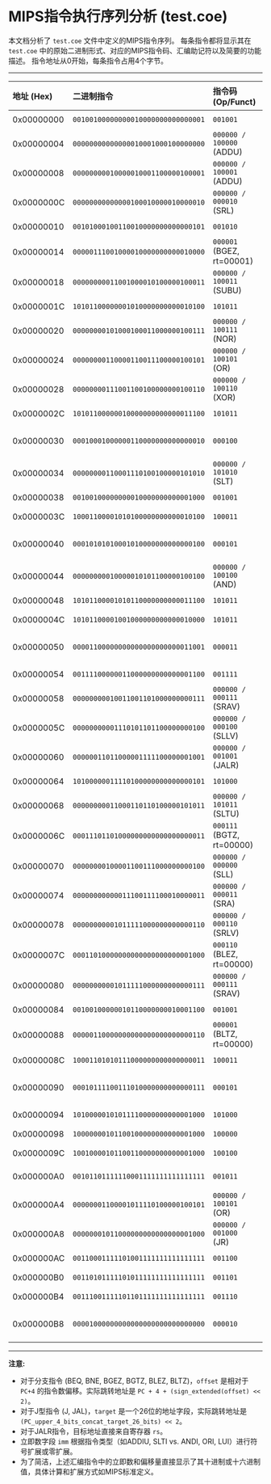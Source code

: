 # MIPS指令执行序列分析 (test.coe)

本文档分析了 `test.coe` 文件中定义的MIPS指令序列。
每条指令都将显示其在 `test.coe` 中的原始二进制形式、对应的MIPS指令码、汇编助记符以及简要的功能描述。
指令地址从0开始，每条指令占用4个字节。

---

| 地址 (Hex) | 二进制指令                     | 指令码 (Op/Funct)          | 汇编指令 (及解析)            | 功能描述                                   |
| :--------- | :------------------------------- | :------------------------- | :--------------------------- | :----------------------------------------- |
| 0x00000000 | `00100100000000010000000000000001` | `001001`                   | `ADDIU $1, $0, 1`            | $1 = $0 + 1 (1)                            |
| 0x00000004 | `00000000000000010001000100000000` | `000000 / 100000` (ADDU)   | `ADDU $1, $0, $1`            | $1 = $0 + $1                               |
| 0x00000008 | `00000000010000010001100000100001` | `000000 / 100001` (ADDU)   | `ADDU $3, $2, $1`            | $3 = $2 + $1                               |
| 0x0000000C | `00000000000000100010000010000010` | `000000 / 000010` (SRL)    | `SRL $4, $2, 0`              | $4 = $2 >> 0 (逻辑右移0位)                  |
| 0x00000010 | `00101000100110010000000000000101` | `001010`                   | `SLTI $25, $4, 5`            | $25 = ($4 < 5) ? 1 : 0 (有符号)              |
| 0x00000014 | `00000111001000010000000000010000` | `000001` (BGEZ, rt=00001)  | `BGEZ $9, 16 (offset << 2)`  | if ($9 >= 0) PC = PC + 4 + (16 << 2)       |
| 0x00000018 | `00000000011001000010100000100011` | `000000 / 100011` (SUBU)   | `SUBU $5, $3, $4`            | $5 = $3 - $4                               |
| 0x0000001C | `10101100000001010000000000010100` | `101011`                   | `SW $5, 20($0)`              | M[$0 + 20] = $5                            |
| 0x00000020 | `00000000101000100011000000100111` | `000000 / 100111` (NOR)    | `NOR $6, $5, $2`             | $6 = ~($5 | $2)                           |
| 0x00000024 | `00000000110000110011100000100101` | `000000 / 100101` (OR)     | `OR $7, $6, $3`              | $7 = $6 | $3                               |
| 0x00000028 | `00000000111001100100000000100110` | `000000 / 100110` (XOR)    | `XOR $8, $7, $6`             | $8 = $7 ^ $6                               |
| 0x0000002C | `10101100000010000000000000011100` | `101011`                   | `SW $8, 28($0)`              | M[$0 + 28] = $8                            |
| 0x00000030 | `00010001000000110000000000000010` | `000100`                   | `BEQ $8, $3, 2 (offset << 2)` | if ($8 == $3) PC = PC + 4 + (2 << 2)       |
| 0x00000034 | `00000000110001110100100000101010` | `000000 / 101010` (SLT)    | `SLT $9, $6, $7`             | $9 = ($6 < $7) ? 1 : 0 (有符号)              |
| 0x00000038 | `00100100000000010000000000001000` | `001001`                   | `ADDIU $1, $0, 8`            | $1 = $0 + 8                                |
| 0x0000003C | `10001100001010100000000000010100` | `100011`                   | `LW $10, 20($1)`             | $10 = M[$1 + 20]                           |
| 0x00000040 | `00010101010001010000000000000100` | `000101`                   | `BNE $10, $5, 4 (offset << 2)`| if ($10 != $5) PC = PC + 4 + (4 << 2)      |
| 0x00000044 | `00000000010000010101100000100100` | `000000 / 100100` (AND)    | `AND $11, $2, $1`            | $11 = $2 & $1                              |
| 0x00000048 | `10101100001010110000000000011100` | `101011`                   | `SW $11, 28($1)`             | M[$1 + 28] = $11                           |
| 0x0000004C | `10101100001001000000000000010000` | `101011`                   | `SW $4, 16($1)`              | M[$1 + 16] = $4                            |
| 0x00000050 | `00001100000000000000000000011001` | `000011`                   | `JAL 0x00000019 (target << 2)` | $31 = PC + 8; PC = (PC_upper_4_bits_concat_target_26_bits) << 2. Target address: 0x00000064 |
| 0x00000054 | `00111100000011000000000000001100` | `001111`                   | `LUI $12, 12`                | $12 = 12 << 16                             |
| 0x00000058 | `00000000010011001101000000000111` | `000000 / 000111` (SRAV)   | `SRAV $13, $12, $2`          | $13 = $12 >> $2 (算术右移, $2指定位数)      |
| 0x0000005C | `00000000001110101101100000000100` | `000000 / 000100` (SLLV)   | `SLLV $14, $10, $3`          | $14 = $10 << $3 (逻辑左移, $3指定位数)      |
| 0x00000060 | `00000011011000001111100000001001` | `000000 / 001001` (JALR)   | `JALR $31, $27`              | $31 = PC + 8; PC = $27                     |
| 0x00000064 | `10100000011110100000000000000101` | `101000`                   | `SB $26, 5($3)`              | M[$3 + 5] = $26[7:0]                       |
| 0x00000068 | `00000000011000110110100000101011` | `000000 / 101011` (SLTU)   | `SLTU $13, $3, $3`           | $13 = ($3 < $3) ? 1 : 0 (无符号)            |
| 0x0000006C | `00011101101000000000000000000011` | `000111` (BGTZ, rt=00000)  | `BGTZ $13, 3 (offset << 2)`  | if ($13 > 0) PC = PC + 4 + (3 << 2)        |
| 0x00000070 | `00000000100001100111000000000100` | `000000 / 000000` (SLL)    | `SLL $14, $6, 16`            | $14 = $6 << 16 (逻辑左移16位)               |
| 0x00000074 | `00000000000011100111100010000011` | `000000 / 000011` (SRA)    | `SRA $15, $14, 0`            | $15 = $14 >> 0 (算术右移0位)               |
| 0x00000078 | `00000000001011111000000000000110` | `000000 / 000110` (SRLV)   | `SRLV $16, $15, $2`          | $16 = $15 >> $2 (逻辑右移, $2指定位数)      |
| 0x0000007C | `00011010000000000000000000001000` | `000110` (BLEZ, rt=00000)  | `BLEZ $0, 8 (offset << 2)`   | if ($0 <= 0) PC = PC + 4 + (8 << 2)        |
| 0x00000080 | `00000000001011111000000000000111` | `000000 / 000111` (SRAV)   | `SRAV $16, $15, $2`          | $16 = $15 >> $2 (算术右移, $2指定位数)      |
| 0x00000084 | `00100100000010110000000010001100` | `001001`                   | `ADDIU $11, $0, 140`         | $11 = $0 + 140                             |
| 0x00000088 | `00000110000000000000000000000110` | `000001` (BLTZ, rt=00000)  | `BLTZ $0, 6 (offset << 2)`   | if ($0 < 0) PC = PC + 4 + (6 << 2)         |
| 0x0000008C | `10001101010111000000000000000011` | `100011`                   | `LW $28, 3($13)`             | $28 = M[$13 + 3]                           |
| 0x00000090 | `00010111100111010000000000000111` | `000101`                   | `BNE $28, $29, 7 (offset << 2)`| if ($28 != $29) PC = PC + 4 + (7 << 2)     |
| 0x00000094 | `10100000101011110000000000001000` | `101000`                   | `SB $15, 8($5)`              | M[$5 + 8] = $15[7:0]                       |
| 0x00000098 | `10000000101100100000000000001000` | `100000`                   | `LB $18, 8($5)`              | $18 = sign_extend(M[$5 + 8])               |
| 0x0000009C | `10010000101100110000000000001000` | `100100`                   | `LBU $19, 8($5)`             | $19 = zero_extend(M[$5 + 8])               |
| 0x000000A0 | `00101101111110001111111111111111` | `001011`                   | `SLTIU $24, $29, -1`         | $24 = ($29 < -1) ? 1 : 0 (无符号, -1会转为大正数) |
| 0x000000A4 | `00000001100001011110100000100101` | `000000 / 100101` (OR)     | `OR $29, $12, $5`            | $29 = $12 | $5                             |
| 0x000000A8 | `00000001011000000000000000001000` | `000000 / 001000` (JR)     | `JR $11`                     | PC = $11                                   |
| 0x000000AC | `00110001111101001111111111111111` | `001100`                   | `ANDI $20, $15, 65535`       | $20 = $15 & 0xFFFF                         |
| 0x000000B0 | `00110101111101011111111111111111` | `001101`                   | `ORI $21, $15, 65535`        | $21 = $15 | 0xFFFF                         |
| 0x000000B4 | `00111001111101101111111111111111` | `001110`                   | `XORI $22, $15, 65535`       | $22 = $15 ^ 0xFFFF                         |
| 0x000000B8 | `00001000000000000000000000000000` | `000010`                   | `J 0x00000000 (target << 2)` | PC = (PC_upper_4_bits_concat_target_26_bits) << 2. Target address: 0x00000000 |

---

**注意:**
*   对于分支指令 (BEQ, BNE, BGEZ, BGTZ, BLEZ, BLTZ)，`offset` 是相对于 `PC+4` 的指令数偏移。实际跳转地址是 `PC + 4 + (sign_extended(offset) << 2)`。
*   对于J型指令 (J, JAL)，`target` 是一个26位的地址字段，实际跳转地址是 `(PC_upper_4_bits_concat_target_26_bits) << 2`。
*   对于JALR指令，目标地址直接来自寄存器 `rs`。
*   立即数字段 `imm` 根据指令类型（如ADDIU, SLTI vs. ANDI, ORI, LUI）进行符号扩展或零扩展。
*   为了简洁，上述汇编指令中的立即数和偏移量直接显示了其十进制或十六进制值，具体计算和扩展方式如MIPS标准定义。 